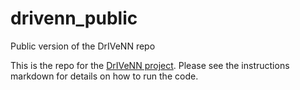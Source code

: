 # drivenn_public
Public version of the DrIVeNN repo

This is the repo for the [DrIVeNN project](https://arxiv.org/abs/2308.13891). Please see the instructions markdown for details on how to run the code. 
